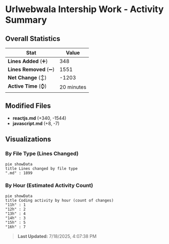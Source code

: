 # Urlwebwala Intership Work - Activity Summary 

## Overall Statistics

| Stat                   | Value                                                             |
| ---------------------- | ----------------------------------------------------------------- |
| **Lines Added** (➕)   | 348                                          |
| **Lines Removed** (➖) | 1551                                        |
| **Net Change** (↕)    | -1203                |
| **Active Time** (⌚)   | 20 minutes |


## Modified Files
- **reactjs.md** (+340, -1544)
- **javascript.md** (+8, -7)

## Visualizations

### By File Type (Lines Changed)

```mermaid
pie showData
title Lines changed by file type
".md" : 1899
```

### By Hour (Estimated Activity Count)

```mermaid
pie showData
title Coding activity by hour (count of changes)
"11h" : 1
"12h" : 2
"13h" : 4
"14h" : 3
"15h" : 5
"16h" : 7
```


> **Last Updated:** 7/18/2025, 4:07:38 PM